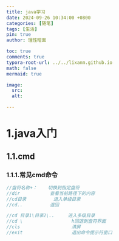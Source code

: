 ```yaml
---
title: java学习
date: 2024-09-26 10:34:00 +0800
categories: [随笔]
tags: [生活]
pin: true
author: 理性暗面

toc: true
comments: true
typora-root-url: ../../lixanm.github.io
math: false
mermaid: true

image:
  src:
  alt: 

---
```


# 1.java入门

## 1.1.cmd

### 1.1.1.常见cmd命令

```java
//盘符名称+：	切换到指定盘符
//dir			查看当前路径下的内容
//cd目录			进入单级目录
//cd..			退回

//cd 目录1\目录2\..		进入多级目录
//cd \					h回退到盘符界面
//cls					清屏
//exit					退出命令提示符窗口
```















































